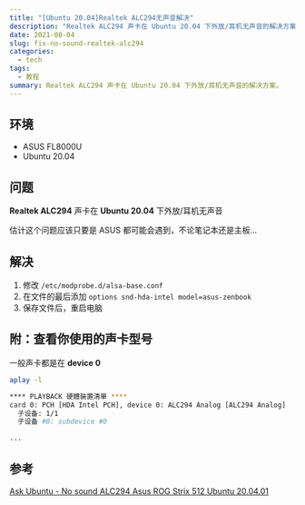 ```yaml
---
title: "[Ubuntu 20.04]Realtek ALC294无声音解决"
description: "Realtek ALC294 声卡在 Ubuntu 20.04 下外放/耳机无声音的解决方案。"
date: 2021-08-04
slug: fix-no-sound-realtek-alc294
categories:
  - tech
tags:
  - 教程
summary: Realtek ALC294 声卡在 Ubuntu 20.04 下外放/耳机无声音的解决方案。
--- 
```

## 环境
* ASUS FL8000U
* Ubuntu 20.04

## 问题
**Realtek ALC294** 声卡在 **Ubuntu 20.04** 下外放/耳机无声音

估计这个问题应该只要是 ASUS 都可能会遇到，不论笔记本还是主板...

## 解决
1. 修改 `/etc/modprobe.d/alsa-base.conf`
2. 在文件的最后添加 `options snd-hda-intel model=asus-zenbook`
3. 保存文件后，重启电脑

## 附：查看你使用的声卡型号
一般声卡都是在 **device 0**
```bash
aplay -l

**** PLAYBACK 硬體裝置清單 ****
card 0: PCH [HDA Intel PCH], device 0: ALC294 Analog [ALC294 Analog]
  子设备: 1/1
  子设备 #0: subdevice #0

...
```
## 参考
[Ask Ubuntu - No sound ALC294 Asus ROG Strix 512 Ubuntu 20.04.01](https://askubuntu.com/questions/1276428/no-sound-alc294-asus-rog-strix-512-ubuntu-20-04-01/)